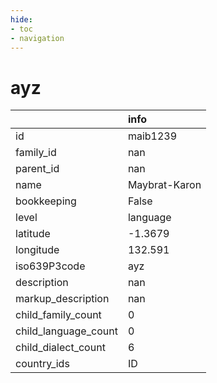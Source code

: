 ```yaml
---
hide:
- toc
- navigation
---
```

# ayz
|                      | info          |
|:---------------------|:--------------|
| id                   | maib1239      |
| family_id            | nan           |
| parent_id            | nan           |
| name                 | Maybrat-Karon |
| bookkeeping          | False         |
| level                | language      |
| latitude             | -1.3679       |
| longitude            | 132.591       |
| iso639P3code         | ayz           |
| description          | nan           |
| markup_description   | nan           |
| child_family_count   | 0             |
| child_language_count | 0             |
| child_dialect_count  | 6             |
| country_ids          | ID            |